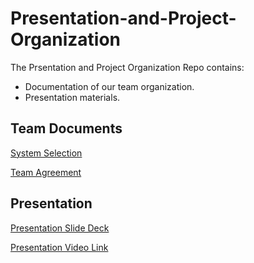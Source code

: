 # Presentation-and-Project-Organization
The Prsentation and Project Organization Repo contains:
- Documentation of our team organization.
- Presentation materials.

## Team Documents
[System Selection](https://github.com/DataVerse-Systems/Presentation-and-Project-Organization-/blob/main/System%20Selection.md)

[Team Agreement](https://github.com/DataVerse-Systems/Presentation-and-Project-Organization-/blob/main/Team_Agreement.md)

## Presentation
[Presentation Slide Deck](https://github.com/DataVerse-Systems/Presentation-and-Project-Organization/blob/main/DataVerse%20Solutions%20Final%20Project%20Deck%20%20.pdf)

[Presentation Video Link]()

